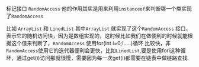 标记接口 `RandomAccess` 他的作用其实是用来利用`instanceof`来判断哪一个类实现了`RandomAccess`

比如 `ArrayList` 和 `LinedList` 其中`ArrayList` 就实现了这个`RandomAccess` 接口，表示它的随机访问快，因为是数组实现的，这时候比如我们在做便利的时候就能根据这个值来判断了，`RandomAccess` 使用for(int i=0;i.....)循环 比较快，非`RandomAccess`使用它的迭代器便利会更快，比如`LinedList`,要是使用fori这种循环，通过get(i)访问那就很慢，需要因为每一次get(i)都需要在链表中做链路查找